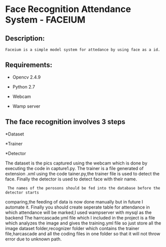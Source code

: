 # Face Recognition Attendance System - FACEIUM

## Description:
    Faceium is a simple model system for attedance by using face as a id.

## Requirements:

- Opencv 2.4.9

- Python 2.7

- Webcam
   
- Wamp server 

## The face recognition involves 3 steps

*Dataset

*Trainer

*Detector

The dataset is the pics captured using the webcam which is done by executing the code 
in capture1.py.
The trainer is a file generated of extension .xml using the code tainer.py,the trainer
file is used to detect the face.
Finally the detector is used to detect face with their name.

     The names of the perosons should be fed into the database before the detector starts
comparing,the feeding of data is now done manually but in future I automate it.
     Finally you should create seperate table for attendance in which attendance will be marked,I
used wampserver with mysql as the backend
   The harrcascade.yml file which I included in the project is a file which analyzes the image and 
   gives the training.yml file so just store all the image dataset folder,recognizer folder which 
   contains the trainer file,harcascade and all the coding files in one folder so that it will not
   throw error due to unknown path.
